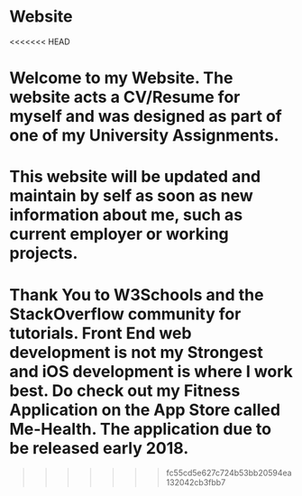 # Website
<<<<<<< HEAD

 Welcome to my Website. The website acts a CV/Resume for myself and was designed as part of one of my University Assignments.
===============================================================
 This website will be updated and maintain by self as soon as new information about me, such as current employer or working projects.
===============================================================
 Thank You to W3Schools and  the StackOverflow community for tutorials. Front End web development is not my Strongest and iOS development is where I work best. Do check out my Fitness Application on the App Store called Me-Health. The application due to be released early 2018.
===============================================================
>>>>>>> fc55cd5e627c724b53bb20594ea132042cb3fbb7

